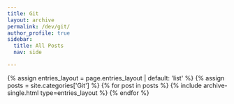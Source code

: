 ```yaml
---
title: Git
layout: archive
permalink: /dev/git/
author_profile: true
sidebar:
  title: All Posts
  nav: side

---
```


{% assign entries_layout = page.entries_layout | default: 'list' %}
{% assign posts = site.categories['Git'] %}
{% for post in posts %} {% include archive-single.html type=entries_layout %} {% endfor %}